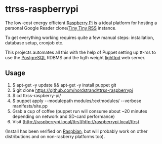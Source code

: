 ttrss-raspberrypi
=================

The low-cost energy efficient [Raspberry Pi](http://www.raspberrypi.org/) is a ideal platform for hosting a personal Google Reader clone/[Tiny Tiny RSS](http://tt-rss.org/) instance.

To get everything working requires quite a few manual steps: installation, database setup, cronjob etc.

This projects automates all this with the help of Puppet setting up tt-rss to use the [PostgreSQL](http://www.postgresql.org/) RDBMS and the ligth weight [lighttpd](http://www.lighttpd.net/) web server.

## Usage
1. $ apt-get -y update && apt-get -y install puppet git
2. $ git clone https://github.com/nordstrand/ttrss-raspberrypi
3. $ cd ttrss-raspberry-pi/
4. $ puppet apply --modulepath modules/:extmodules/ --verbose  manifests/site.pp
5. Grab a cup of coffee (puppet run will consume about ~20 minutes depending on network and SD-card performance)
6. Visit [http://raspberrypi.local/ttrs](http://raspberrypi.local/ttrs)

(Install has been verified on [Raspbian](http://www.raspbian.org/), but will probably work on other distributions and on non-rasberry platforms too).
